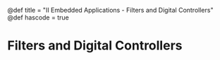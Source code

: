 @def title = "II Embedded Applications - Filters and Digital Controllers"
@def hascode = true

# Filters and Digital Controllers


